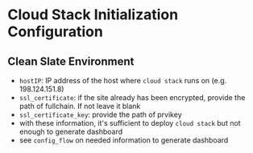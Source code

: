 # Cloud Stack Initialization Configuration

## Clean Slate Environment
- `hostIP`: IP address of the host where `cloud stack` runs on (e.g. 198.124.151.8)
- `ssl_certificate`: if the site already has been encrypted, provide the path of fullchain. If not leave it blank
- `ssl_certificate_key`: provide the path of prvikey
- with these information, it's sufficient to deploy `cloud stack` but not enough to generate dashboard
- see `config_flow` on needed information to generate dashboard 


